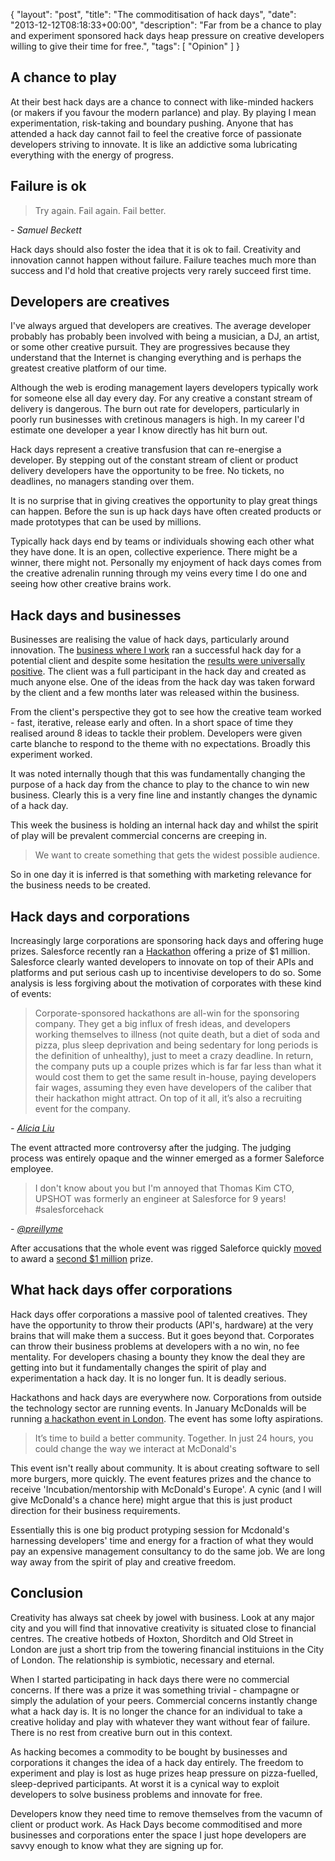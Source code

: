 {
  "layout": "post",
  "title": "The commoditisation of hack days",
  "date": "2013-12-12T08:18:33+00:00",
  "description": "Far from be a chance to play and experiment sponsored hack days heap pressure on creative developers willing to give their time for free.",
  "tags": [
    "Opinion"
  ]
}

## A chance to play

At their best hack days are a chance to connect with like-minded hackers (or makers if you favour the modern parlance) and play. By playing I mean experimentation, risk-taking and boundary pushing. Anyone that has attended a hack day cannot fail to feel the creative force of passionate developers striving to innovate. It is like an addictive soma lubricating everything with the energy of progress. 

## Failure is ok

> Try again. Fail again. Fail better. 

<cite>- Samuel Beckett</cite>

Hack days should also foster the idea that it is ok to fail. Creativity and innovation cannot happen without failure. Failure teaches much more than success and I'd hold that creative projects very rarely succeed first time.  

## Developers are creatives

I've always argued that developers are creatives. The average developer probably has probably been involved with being a musician, a DJ, an artist, or some other creative pursuit. They are progressives because they understand that the Internet is changing everything and is perhaps the greatest creative platform of our time.

Although the web is eroding management layers developers typically work for someone else all day every day. For any creative a constant stream of delivery is dangerous. The burn out rate for developers, particularly in poorly run businesses with cretinous managers is high. In my career I'd estimate one developer a year I know directly has hit burn out. 

Hack days represent a creative transfusion that can re-energise a developer. By stepping out of the constant stream of client or product delivery developers have the opportunity to be free. No tickets, no deadlines, no managers standing over them. 

It is no surprise that in giving creatives the opportunity to play great things can happen. Before the sun is up hack days have often created products or made prototypes that can be used by millions.

Typically hack days end by teams or individuals showing each other what they have done. It is an open, collective experience. There might be a winner, there might not. Personally my enjoyment of hack days comes from the creative adrenalin running through my veins every time I do one and seeing how other creative brains work.

## Hack days and businesses

Businesses are realising the value of hack days, particularly around innovation. The [business where I work][1] ran a successful hack day for a potential client and despite some hesitation the [results were universally positive][2]. The client was a full participant in the hack day and created as much anyone else. One of the ideas from the hack day was taken forward by the client and a few months later was released within the business. 

From the client's perspective they got to see how the creative team worked - fast, iterative, release early and often. In a short space of time they realised around 8 ideas to tackle their problem. Developers were given carte blanche to respond to the theme with no expectations. Broadly this experiment worked. 

It was noted internally though that this was fundamentally changing the purpose of a hack day from the chance to play to the chance to win new business. Clearly this is a very fine line and instantly changes the dynamic of a hack day.

This week the business is holding an internal hack day and whilst the spirit of play will be prevalent commercial concerns are creeping in. 

> We want to create something that gets the widest possible audience.

So in one day it is inferred is that something with marketing relevance for the business needs to be created.

## Hack days and corporations

Increasingly large corporations are sponsoring hack days and offering huge prizes. Salesforce recently ran a [Hackathon][3] offering a prize of $1 million. Salesforce clearly wanted developers to innovate on top of their APIs and platforms and put serious cash up to incentivise developers to do so. Some analysis is less forgiving about the motivation of corporates with these kind of events:

> Corporate-sponsored hackathons are all-win for the sponsoring company. They get a big influx of fresh ideas, and developers working themselves to illness (not quite death, but a diet of soda and pizza, plus sleep deprivation and being sedentary for long periods is the definition of unhealthy), just to meet a crazy deadline. In return, the company puts up a couple prizes which is far far less than what it would cost them to get the same result in-house, paying developers fair wages, assuming they even have developers of the caliber that their hackathon might attract. On top of it all, it’s also a recruiting event for the company.

<cite>- [Alicia Liu][4]</cite>

The event attracted more controversy after the judging. The judging process was entirely opaque and the winner emerged as a former Saleforce employee.

> I don't know about you but I'm annoyed that Thomas Kim CTO, UPSHOT was formerly an engineer at Salesforce for 9 years! #salesforcehack

<cite>- [@preillyme][5]</cite>

After accusations that the whole event was rigged Saleforce quickly [moved][7] to award a [second $1 million][6] prize.

## What hack days offer corporations

Hack days offer corporations a massive pool of talented creatives. They have the opportunity to throw their products (API's, hardware) at the very brains that will make them a success. But it goes beyond that. Corporates can throw their business problems at developers with a no win, no fee mentality. For developers chasing a bounty they know the deal they are getting into but it fundamentally changes the spirit of play and experimentation a hack day. It is no longer fun. It is deadly serious. 

Hackathons and hack days are everywhere now. Corporations from outside the technology sector are running events. In January McDonalds will be running [a hackathon event in London][8]. The event has some lofty aspirations.

> It’s time to build a better community. Together.
> In just 24 hours, you could change the way we interact at McDonald's

This event isn't really about community. It is about creating software to sell more burgers, more quickly. The event features prizes and the chance to receive 'Incubation/mentorship with McDonald's Europe'. A cynic (and I will give McDonald's a chance here) might argue that this is just product direction for their business requirements.

Essentially this is one big product protyping session for Mcdonald's harnessing developers' time and energy for a fraction of what they would pay an expensive management consultancy to do the same job. We are long way away from the spirit of play and creative freedom. 


## Conclusion

Creativity has always sat cheek by jowel with business. Look at any major city and you will find that innovative creativity is situated close to financial centres. The creative hotbeds of Hoxton, Shorditch and Old Street in London are just a short trip from the towering financial instituions in the City of London. The relationship is symbiotic, necessary and eternal.

When I started participating in hack days there were no commercial concerns. If there was a prize it was something trivial - champagne or simply the adulation of your peers. Commercial concerns instantly change what a hack day is. It is no longer the chance for an individual to take a creative holiday and play with whatever they want without fear of failure. There is no rest from creative burn out in this context. 

As hacking becomes a commodity to be bought by businesses and corporations it changes the idea of a hack day entirely. The freedom to experiment and play is lost as huge prizes heap pressure on pizza-fuelled, sleep-deprived participants. At worst it is a cynical way to exploit developers to solve business problems and innovate for free.

Developers know they need time to remove themselves from the vacumn of client or product work. As Hack Days become commoditised and more businesses and corporations enter the space I just hope developers are savvy enough to know what they are signing up for. 

[1]: http://pebblecode.com
[2]: http://blog.pebblecode.com/post/64705931344/winning-new-business-with-hack-days
[3]: http://events.developerforce.com/dreamforce/hackathon
[4]: https://medium.com/hackers-and-hacking/b839268fb82d
[5]: https://twitter.com/preillyme/status/403679005489905664
[6]: http://readwrite.com/2013/12/02/salesforce-hackathon-controversy-upshot-healthcare-love#awesm=~opNp93Afuhf4hi
[7]: http://blogs.developerforce.com/developer-relations/2013/12/update-on-salesforce1-hackathon-feedback-review.html
[8]: https://www.eventbrite.com/e/mcdonalds-europe-hackathon-tickets-9153244601
